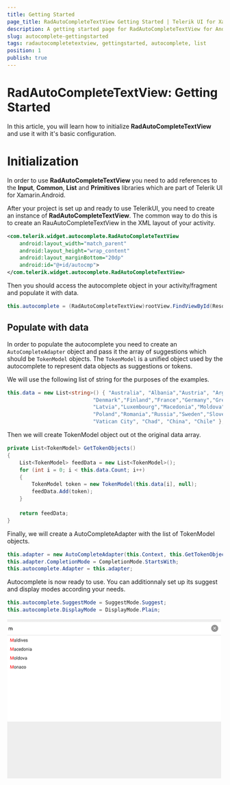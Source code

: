 ```yaml
---
title: Getting Started
page_title: RadAutoCompleteTextView Getting Started | Telerik UI for Xamarin.Android Documentation
description: A getting started page for RadAutoCompleteTextView for Android. This article explains what are the steps to create a RadAutoCompleteTextView instance from scratch.
slug: autocomplete-gettingstarted
tags: radautocompletetextview, gettingstarted, autocomplete, list
position: 1
publish: true
---
```


# RadAutoCompleteTextView: Getting Started

In this article, you will learn how to initialize **RadAutoCompleteTextView** and use it with it's basic configuration. 

# Initialization
In order to use **RadAutoCompleteTextView** you need to add references to the **Input**, **Common**, **List** and **Primitives** libraries which are part of Telerik UI for Xamarin.Android.

After your project is set up and ready to use TelerikUI, you need to create an instance of **RadAutoCompleteTextView**.
The common way to do this is to create an RauAutoCompleteTextView in the XML layout of your activity.

```XML
<com.telerik.widget.autocomplete.RadAutoCompleteTextView
    android:layout_width="match_parent"
    android:layout_height="wrap_content"
    android:layout_marginBottom="20dp"
    android:id="@+id/autocmp">
</com.telerik.widget.autocomplete.RadAutoCompleteTextView>
```
<snippet id='autocomplete-xml-xamarin'/>

Then you should access the autocomplete object in your activity/fragment and populate it with data.


```C#
this.autocomplete = (RadAutoCompleteTextView)rootView.FindViewById(Resource.Id.autocmp);
```

## Populate with data
In order to populate the autocomplete you need to create an `AutoCompleteAdapter` object and pass it the array of suggestions which should be `TokenModel` objects. The `TokenModel` is a unified object used by the autocomplete to represent data objects as suggestions or tokens.

We will use the following list of string for the purposes of the examples.

```C#
this.data = new List<string>() { "Australia", "Albania","Austria", "Argentina", "Maldives","Bulgaria","Belgium","Cyprus","Italy","Japan",
                            "Denmark","Finland","France","Germany","Greece","Hungary","Ireland",
                            "Latvia","Luxembourg","Macedonia","Moldova","Monaco","Netherlands","Norway",
                            "Poland","Romania","Russia","Sweden","Slovenia","Slovakia","Turkey","Ukraine",
                            "Vatican City", "Chad", "China", "Chile" };
```

Then we will create TokenModel object out ot the original data array.

```C#
private List<TokenModel> GetTokenObjects()
{
    List<TokenModel> feedData = new List<TokenModel>();
    for (int i = 0; i < this.data.Count; i++)
    {
        TokenModel token = new TokenModel(this.data[i], null);
        feedData.Add(token);
    }

    return feedData;
}
```

Finally, we will create a AutoCompleteAdapter with the list of TokenModel objects.

```C#
this.adapter = new AutoCompleteAdapter(this.Context, this.GetTokenObjects(), Java.Lang.Integer.ValueOf(Resource.Layout.suggestion_item_layout));
this.adapter.CompletionMode = CompletionMode.StartsWith;
this.autocomplete.Adapter = this.adapter;
```

Autocomplete is now ready to use. You can additionnaly set up its suggest and display modes according your needs.


```C#
this.autocomplete.SuggestMode = SuggestMode.Suggest;
this.autocomplete.DisplayMode = DisplayMode.Plain;
```

![TelerikUI-AutoComplete-Suggest-Modes](images/autocomplete-starts-with.png "Getting started")


